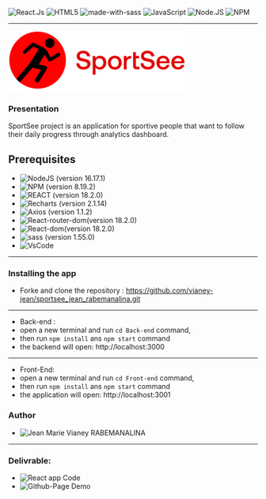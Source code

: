 ![React.Js](https://img.shields.io/badge/react-%2320232a.svg?style=for-the-badge&logo=react&logoColor=%2361DAFB)
![HTML5](https://img.shields.io/badge/html5-%23E34F26.svg?style=for-the-badge&logo=html5&logoColor=white)
![made-with-sass](	https://img.shields.io/badge/Sass-CC6699?style=for-the-badge&logo=sass&logoColor=white) 
![JavaScript](https://img.shields.io/badge/javascript-%23323330.svg?style=for-the-badge&logo=javascript&logoColor=%23F7DF1E)
![Node.JS](https://img.shields.io/badge/node.js-6DA55F?style=for-the-badge&logo=node.js&logoColor=white)
![NPM](https://img.shields.io/badge/NPM-%23000000.svg?style=for-the-badge&logo=npm&logoColor=white)

---

![logo](src/assets/logo_sportsee.svg)

### Presentation

SportSee project is an application for sportive people that want to follow their daily progress through analytics dashboard.

## Prerequisites

- ![NodeJS (**version 16.17.1**)](https://nodejs.org/en/)
- ![NPM (**version 8.19.2**)](https://www.npmjs.com/)
- ![REACT (**version 18.2.0**)](https://en.reactjs.org/) 
- ![Recharts (**version 2.1.14**)](https://recharts.org/en-US/ )
- ![Axios (**version 1.1.2**)](https://axios-http.com/)
- ![React-router-dom(**version 18.2.0**)](https://en.reactjs.org/)
- ![React-dom(**version 18.2.0**)](https://en.reactjs.org/)
- ![sass (**version 1.55.0**)](https://sass-lang.com/install)
- ![VsCode](https://code.visualstudio.com/)

---
### Installing the app
- Forke and clone the repository : https://github.com/vianey-jean/sportsee_jean_rabemanalina.git
---
- Back-end :
- open a new terminal and run `cd Back-end` command,
- then run `npm install` ans `npm start` command
- the backend will open: http://localhost:3000
---
- Front-End:
- open a new terminal and run `cd Front-end` command,
- then run `npm install` ans `npm start` command
- the application will open: http://localhost:3001

### Author
- ![Jean Marie Vianey RABEMANALINA](https://github.com/vianey-jean)

---

### Delivrable:

- ![React app Code](https://github.com/vianey-jean/sportsee_jean_rabemanalina.git)  
- ![Github-Page Demo](https://vianey-jean.github.io/sportsee_jean_rabemanalina/)  


